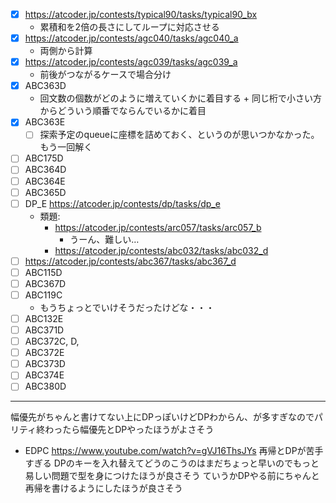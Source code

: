 - [x] https://atcoder.jp/contests/typical90/tasks/typical90_bx
  - 累積和を2倍の長さにしてループに対応させる
- [x] https://atcoder.jp/contests/agc040/tasks/agc040_a
  - 両側から計算
- [x] https://atcoder.jp/contests/agc039/tasks/agc039_a
  - 前後がつながるケースで場合分け
- [x] ABC363D
  - 回文数の個数がどのように増えていくかに着目する + 同じ桁で小さい方からどういう順番でならんでいるかに着目
- [x] ABC363E
  - [ ] 探索予定のqueueに座標を詰めておく、というのが思いつかなかった。もう一回解く
- [ ] ABC175D
- [ ] ABC364D
- [ ] ABC364E
- [ ] ABC365D
- [ ] DP_E https://atcoder.jp/contests/dp/tasks/dp_e
  - 類題:
    - https://atcoder.jp/contests/arc057/tasks/arc057_b
      - うーん、難しい…
    - https://atcoder.jp/contests/abc032/tasks/abc032_d
- [ ] https://atcoder.jp/contests/abc367/tasks/abc367_d
- [ ] ABC115D
- [ ] ABC367D
- [ ] ABC119C
  - もうちょっとでいけそうだったけどな・・・
- [ ] ABC132E
- [ ] ABC371D
- [ ] ABC372C, D,
- [ ] ABC372E
- [ ] ABC373D
- [ ] ABC374E
- [ ] ABC380D

-------------
幅優先がちゃんと書けてない上にDPっぽいけどDPわからん、が多すぎなのでパリティ終わったら幅優先とDPやったほうがよさそう
- EDPC
https://www.youtube.com/watch?v=gVJ16ThsJYs
再帰とDPが苦手すぎる
DPのキーを入れ替えてどうのこうのはまだちょっと早いのでもっと易しい問題で型を身につけたほうが良さそう
ていうかDPやる前にちゃんと再帰を書けるようにしたほうが良さそう
